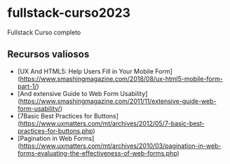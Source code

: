 # fullstack-curso2023
Fullstack Curso completo

## Recursos valiosos
- [UX And HTML5: Help Users Fill in Your Mobile Form] (https://www.smashingmagazine.com/2018/08/ux-html5-mobile-form-part-1/)
- [And extensive Guide to Web Form Usability] (https://www.smashingmagazine.com/2011/11/extensive-guide-web-form-usability/)
- [7Basic Best Practices for Buttons] (https://www.uxmatters.com/mt/archives/2012/05/7-basic-best-practices-for-buttons.php)
- [Pagination in Web Forms] (https://www.uxmatters.com/mt/archives/2010/03/pagination-in-web-forms-evaluating-the-effectiveness-of-web-forms.php)

